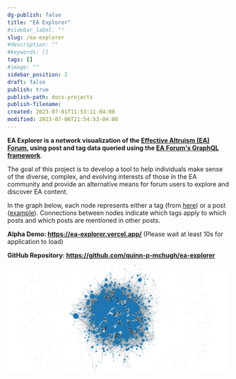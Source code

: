 ```yaml
---
dg-publish: false
title: "EA Explorer"
#sidebar_label: ""
slug: /ea-explorer
#description: ""
#keywords: []
tags: []
#image: ""
sidebar_position: 2
draft: false
publish: true
publish-path: docs-projects
publish-filename:
created: 2023-07-01T11:53:11-04:00
modified: 2023-07-06T21:54:53-04:00
---
```


**EA Explorer is a network visualization of the [Effective Altruism (EA) Forum](https://forum.effectivealtruism.org/), using post and tag data queried using the [EA Forum's GraphQL framework](https://www.lesswrong.com/posts/LJiGhpq8w4Badr5KJ/graphql-tutorial-for-lesswrong-and-effective-altruism-forum)**.

The goal of this project is to develop a tool to help individuals make sense of the diverse, complex, and evolving interests of those in the EA community and provide an alternative means for forum users to explore and discover EA content.

In the graph below, each node represents either a tag (from [here](https://forum.effectivealtruism.org/topics/all)) or a post ([example](https://forum.effectivealtruism.org/s/B79ro5zkhndbBKRRX/p/ZhNaizQgYY9dXdQkM)). Connections between nodes indicate which tags apply to which posts and which posts are mentioned in other posts.

**Alpha Demo: https://ea-explorer.vercel.app/** (Please wait at least 10s for application to load)

**GitHub Repository: https://github.com/quinn-p-mchugh/ea-explorer**

![EA Explorer screenshot](../../docs/assets/2022-12-11-ea-explorer-screenshot.png)
